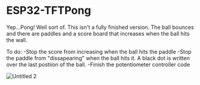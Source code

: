 # ESP32-TFTPong

Yep...Pong! Well sort of. This isn't a fully finished version.
The ball bounces and there are paddles and a score board that increases when the ball hits the wall.

To do:
  -Stop the score from increasing when the ball hits the paddle
  -Stop the paddle from "dissapearing" when the ball hits it. A black dot is written over the last postiion of the ball.
  -Finish the potentiometer controller code
  
  ![Untitled 2](https://user-images.githubusercontent.com/5065324/230199580-3dfe63fe-5ff6-4f5e-b6b6-f3aa1b1fae1f.jpeg)
